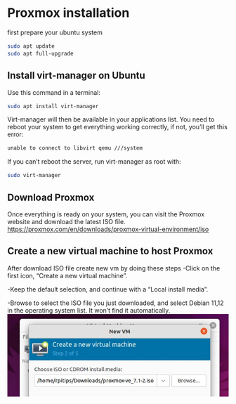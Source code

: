 # Proxmox installation

first prepare your ubuntu system

```bash
sudo apt update
sudo apt full-upgrade
```

## Install virt-manager on Ubuntu

Use this command in a terminal:
```bash
sudo apt install virt-manager
```
Virt-manager will then be available in your applications list. You need to reboot your system to get everything working correctly, if not, you’ll get this error:
```bash
unable to connect to libvirt qemu ///system
```
If you can’t reboot the server, run virt-manager as root with:
```bash
sudo virt-manager
```

## Download Proxmox
Once everything is ready on your system, you can visit the Proxmox website and download the latest ISO file. 
https://proxmox.com/en/downloads/proxmox-virtual-environment/iso

## Create a new virtual machine to host Proxmox
After download ISO file create new vm by doing these steps
-Click on the first icon, “Create a new virtual machine”.

-Keep the default selection, and continue with a “Local install media”.

-Browse to select the ISO file you just downloaded, and select Debian 11,12 in the operating system list.
It won’t find it automatically.
![Alt text](https://github.com/force445/proxmoxlab/blob/main/proxmox-create-vm-iso.jpg)
